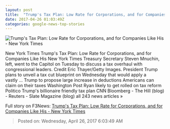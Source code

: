 ```yaml
---
layout: post
title:  "Trump's Tax Plan: Low Rate for Corporations, and for Companies Like His - New York Times"
date: 2017-04-26 01:03:49Z
categories: google-news-top-stories
---
```


![Trump's Tax Plan: Low Rate for Corporations, and for Companies Like His - New York Times](https://static01.nyt.com/images/2017/04/26/us/26TrumpTax/26TrumpTax-facebookJumbo.jpg)

New York Times Trump's Tax Plan: Low Rate for Corporations, and for Companies Like His New York Times Treasury Secretary Steven Mnuchin, left, went to the Capitol on Tuesday to discuss a tax overhaul with congressional leaders. Credit Eric Thayer/Getty Images. President Trump plans to unveil a tax cut blueprint on Wednesday that would apply a vastly ... Trump to propose large increase in deductions Americans can claim on their taxes Washington Post Ryan likely to get rolled on tax reform Politico Trump's billionaire friendly tax plan CNN Bloomberg - The Hill (blog) - Reuters - Slate Magazine (blog) all 243 news articles »


Full story on F3News: [Trump's Tax Plan: Low Rate for Corporations, and for Companies Like His - New York Times](http://www.f3nws.com/n/vMtXXH)

> Posted on: Wednesday, April 26, 2017 6:03:49 AM
